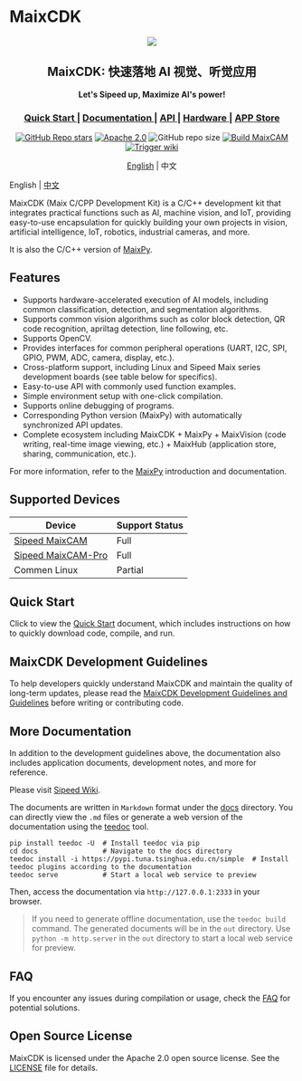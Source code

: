 MaixCDK
===

<div align="center">

![](https://wiki.sipeed.com/maixcdk/static/image/maixcams.png)


<h2>MaixCDK: 快速落地 AI 视觉、听觉应用</h2>

**Let's Sipeed up, Maximize AI's power!**

<h3>
    <a href="https://wiki.sipeed.com/maixcdk/doc/index.html"> Quick Start </a> |
    <a href="https://wiki.sipeed.com/maixcdk/index.html"> Documentation </a> |
    <a href="https://wiki.sipeed.com/maixcdk/api/index.html"> API </a> |
    <a href="https://wiki.sipeed.com/maixcam-pro"> Hardware </a> |
    <a href="https://maixhub.com/app"> APP Store </a>
</h3>

[![GitHub Repo stars](https://img.shields.io/github/stars/sipeed/MaixCDK?style=social)](https://github.com/sipeed/MaixCDK/stargazers)
[![Apache 2.0](https://img.shields.io/badge/license-Apache%20v2.0-orange.svg)]("https://github.com/sipeed/MaixCDK/blob/main/LICENSE.md)
![GitHub repo size](https://img.shields.io/github/repo-size/sipeed/MaixCDK) 
[![Build MaixCAM](https://github.com/sipeed/MaixCDK/actions/workflows/build_maixcam.yml/badge.svg)](https://github.com/sipeed/MaixCDK/actions/workflows/build_maixcam.yml)
[![Trigger wiki](https://github.com/sipeed/MaMaixCDKixPy/actions/workflows/trigger_wiki.yml/badge.svg)](https://github.com/sipeed/MaixCDK/actions/workflows/trigger_wiki.yml)

[English](./README.md) | 中文

</div>


English | [中文](./README_ZH.md)


MaixCDK (Maix C/CPP Development Kit) is a C/C++ development kit that integrates practical functions such as AI, machine vision, and IoT, providing easy-to-use encapsulation for quickly building your own projects in vision, artificial intelligence, IoT, robotics, industrial cameras, and more.

It is also the C/C++ version of [MaixPy](https://github.com/sipeed/MaixPy).

## Features

* Supports hardware-accelerated execution of AI models, including common classification, detection, and segmentation algorithms.
* Supports common vision algorithms such as color block detection, QR code recognition, apriltag detection, line following, etc.
* Supports OpenCV.
* Provides interfaces for common peripheral operations (UART, I2C, SPI, GPIO, PWM, ADC, camera, display, etc.).
* Cross-platform support, including Linux and Sipeed Maix series development boards (see table below for specifics).
* Easy-to-use API with commonly used function examples.
* Simple environment setup with one-click compilation.
* Supports online debugging of programs.
* Corresponding Python version (MaixPy) with automatically synchronized API updates.
* Complete ecosystem including MaixCDK + MaixPy + MaixVision (code writing, real-time image viewing, etc.) + MaixHub (application store, sharing, communication, etc.).

For more information, refer to the [MaixPy](https://github.com/sipeed/MaixPy) introduction and documentation.

## Supported Devices

| Device | Support Status |
| ------ | -------------- |
| [Sipeed MaixCAM](https://wiki.sipeed.com/maixcam) | Full |
| [Sipeed MaixCAM-Pro](https://wiki.sipeed.com/maixcam-pro) | Full |
| Commen Linux | Partial |

## Quick Start

Click to view the [Quick Start](./docs/doc/README.md) document, which includes instructions on how to quickly download code, compile, and run.

## MaixCDK Development Guidelines

To help developers quickly understand MaixCDK and maintain the quality of long-term updates, please read the [MaixCDK Development Guidelines and Guidelines](./docs/doc/convention/README.md) before writing or contributing code.

## More Documentation

In addition to the development guidelines above, the documentation also includes application documents, development notes, and more for reference.

Please visit [Sipeed Wiki](https://wiki.sipeed.com/maixcdk).

The documents are written in `Markdown` format under the [docs](./docs) directory. You can directly view the `.md` files or generate a web version of the documentation using the [teedoc](https://github.com/teedoc/teedoc) tool.

```shell
pip install teedoc -U  # Install teedoc via pip
cd docs                # Navigate to the docs directory
teedoc install -i https://pypi.tuna.tsinghua.edu.cn/simple  # Install teedoc plugins according to the documentation
teedoc serve           # Start a local web service to preview
```

Then, access the documentation via `http://127.0.0.1:2333` in your browser.

> If you need to generate offline documentation, use the `teedoc build` command. The generated documents will be in the `out` directory. Use `python -m http.server` in the `out` directory to start a local web service for preview.

## FAQ

If you encounter any issues during compilation or usage, check the [FAQ](./docs/doc/faq.md) for potential solutions.

## Open Source License

MaixCDK is licensed under the Apache 2.0 open source license. See the [LICENSE](./LICENSE) file for details.